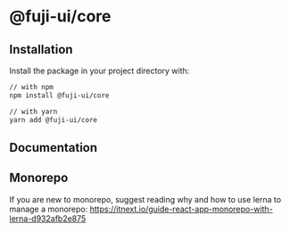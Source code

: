 # @fuji-ui/core

## Installation

Install the package in your project directory with:

```sh
// with npm
npm install @fuji-ui/core

// with yarn
yarn add @fuji-ui/core
```

## Documentation

## Monorepo

If you are new to monorepo, suggest reading why and how to use lerna to manage a monorepo:
https://itnext.io/guide-react-app-monorepo-with-lerna-d932afb2e875

